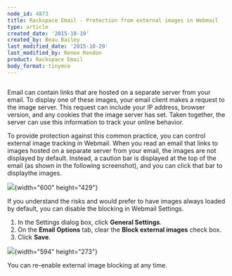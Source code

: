 ```yaml
---
node_id: 4873
title: Rackspace Email - Protection from external images in Webmail
type: article
created_date: '2015-10-19'
created_by: Beau Bailey
last_modified_date: '2015-10-29'
last_modified_by: Renee Rendon
product: Rackspace Email
body_format: tinymce
---
```


<div class="page" title="Page 1">

<div class="layoutArea">

<div class="column">



Email can contain links that are hosted on a separate server from your
email. To display one of these images, your email client makes a request
to the image server. This request can include your IP address, browser
version, and any cookies that the image server has set. Taken together,
the server can use this information to track your online behavior.

To provide protection against this common practice, you can control
external image tracking in Webmail. When you read an email that links to
images hosted on a separate server from your email, the images are not
displayed by default. Instead, a caution bar is displayed at the top of
the email (as shown in the following screenshot), and you can click that
bar to displaythe images.

![](https://8026b2e3760e2433679c-fffceaebb8c6ee053c935e8915a3fbe7.ssl.cf2.rackcdn.com/field/image/Image%20Protection-1_0.jpg){width="600"
height="429"}



If you understand the risks and would prefer to have images always
loaded by default, you can disable the blocking in Webmail Settings.

1.  In the Settings dialog box, click **General Settings**.
2.  On the **Email Options** tab, clear the **Block external images**
    check box.
3.  Click **Save**.

![](https://8026b2e3760e2433679c-fffceaebb8c6ee053c935e8915a3fbe7.ssl.cf2.rackcdn.com/field/image/ImageProtectionWebmail.png){width="594"
height="273"}

You can re-enable external image blocking at any time.

</div>

</div>

</div>

